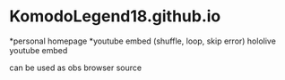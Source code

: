 # KomodoLegend18.github.io
*personal homepage
*youtube embed (shuffle, loop, skip error) hololive youtube embed 

can be used as obs browser source
